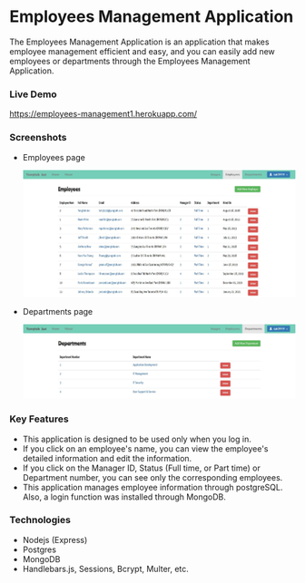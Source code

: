 # Employees Management Application

The Employees Management Application is an application that makes employee management efficient and easy, and you can easily add new employees or departments through the Employees Management Application.

### Live Demo

https://employees-management1.herokuapp.com/

### Screenshots

- Employees page

  ![Employees](Screenshots/Screenshot1.JPG)

- Departments page

  ![Departments](Screenshots/Screenshot2.JPG)

### Key Features

- This application is designed to be used only when you log in.
- If you click on an employee's name, you can view the employee's detailed information and edit the information.
- If you click on the Manager ID, Status (Full time, or Part time) or Department number, you can see only the corresponding employees.
- This application manages employee information through postgreSQL. Also, a login function was installed through MongoDB.

### Technologies

- Nodejs (Express)
- Postgres
- MongoDB
- Handlebars.js, Sessions, Bcrypt, Multer, etc.
